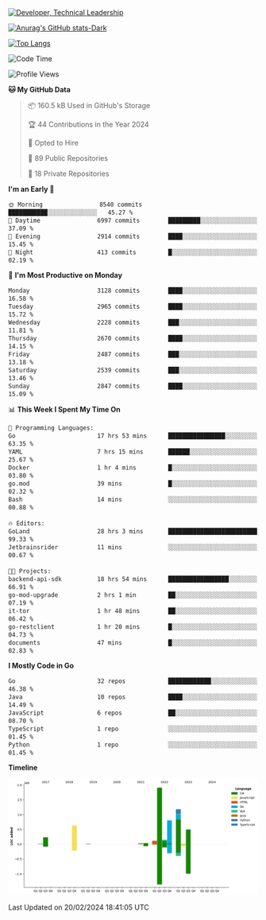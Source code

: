 <div>
  <a href="https://www.linkedin.com/in/arielpineiro/" target="_blank" rel="nofollow noopener noreferrer">
    <img src="https://img.shields.io/badge/-LinkedIn-%230077B5?style=for-the-badge&logo=linkedin&logoColor=white" alt="Developer, Technical Leadership" title="Ariel Piñeiro">
  </a>
</div>

[![Anurag's GitHub stats-Dark](https://github-readme-stats.vercel.app/api?username=arielsrv&show_icons=true&theme=dark#gh-dark-mode-only)](https://github.com/anuraghazra/github-readme-stats#gh-dark-mode-only)

[![Top Langs](https://github-readme-stats.vercel.app/api/top-langs/?username=arielsrv&layout=compact&langs_count=10&theme=dark#gh-dark-mode-only)](https://github.com/anuraghazra/github-readme-stats&theme=dark#gh-dark-mode-only)

<!--START_SECTION:waka-->
![Code Time](http://img.shields.io/badge/Code%20Time-591%20hrs%2032%20mins-blue)

![Profile Views](http://img.shields.io/badge/Profile%20Views-0-blue)

**🐱 My GitHub Data** 

> 📦 160.5 kB Used in GitHub's Storage 
 > 
> 🏆 44 Contributions in the Year 2024
 > 
> 💼 Opted to Hire
 > 
> 📜 89 Public Repositories 
 > 
> 🔑 18 Private Repositories 
 > 
**I'm an Early 🐤** 

```text
🌞 Morning                8540 commits        ███████████░░░░░░░░░░░░░░   45.27 % 
🌆 Daytime                6997 commits        █████████░░░░░░░░░░░░░░░░   37.09 % 
🌃 Evening                2914 commits        ████░░░░░░░░░░░░░░░░░░░░░   15.45 % 
🌙 Night                  413 commits         █░░░░░░░░░░░░░░░░░░░░░░░░   02.19 % 
```
📅 **I'm Most Productive on Monday** 

```text
Monday                   3128 commits        ████░░░░░░░░░░░░░░░░░░░░░   16.58 % 
Tuesday                  2965 commits        ████░░░░░░░░░░░░░░░░░░░░░   15.72 % 
Wednesday                2228 commits        ███░░░░░░░░░░░░░░░░░░░░░░   11.81 % 
Thursday                 2670 commits        ████░░░░░░░░░░░░░░░░░░░░░   14.15 % 
Friday                   2487 commits        ███░░░░░░░░░░░░░░░░░░░░░░   13.18 % 
Saturday                 2539 commits        ███░░░░░░░░░░░░░░░░░░░░░░   13.46 % 
Sunday                   2847 commits        ████░░░░░░░░░░░░░░░░░░░░░   15.09 % 
```


📊 **This Week I Spent My Time On** 

```text
💬 Programming Languages: 
Go                       17 hrs 53 mins      ████████████████░░░░░░░░░   63.35 % 
YAML                     7 hrs 15 mins       ██████░░░░░░░░░░░░░░░░░░░   25.67 % 
Docker                   1 hr 4 mins         █░░░░░░░░░░░░░░░░░░░░░░░░   03.80 % 
go.mod                   39 mins             █░░░░░░░░░░░░░░░░░░░░░░░░   02.32 % 
Bash                     14 mins             ░░░░░░░░░░░░░░░░░░░░░░░░░   00.88 % 

🔥 Editors: 
GoLand                   28 hrs 3 mins       █████████████████████████   99.33 % 
Jetbrainsrider           11 mins             ░░░░░░░░░░░░░░░░░░░░░░░░░   00.67 % 

🐱‍💻 Projects: 
backend-api-sdk          18 hrs 54 mins      █████████████████░░░░░░░░   66.91 % 
go-mod-upgrade           2 hrs 1 min         ██░░░░░░░░░░░░░░░░░░░░░░░   07.19 % 
it-tor                   1 hr 48 mins        ██░░░░░░░░░░░░░░░░░░░░░░░   06.42 % 
go-restclient            1 hr 20 mins        █░░░░░░░░░░░░░░░░░░░░░░░░   04.73 % 
documents                47 mins             █░░░░░░░░░░░░░░░░░░░░░░░░   02.83 % 
```

**I Mostly Code in Go** 

```text
Go                       32 repos            ████████████░░░░░░░░░░░░░   46.38 % 
Java                     10 repos            ████░░░░░░░░░░░░░░░░░░░░░   14.49 % 
JavaScript               6 repos             ██░░░░░░░░░░░░░░░░░░░░░░░   08.70 % 
TypeScript               1 repo              ░░░░░░░░░░░░░░░░░░░░░░░░░   01.45 % 
Python                   1 repo              ░░░░░░░░░░░░░░░░░░░░░░░░░   01.45 % 
```



**Timeline**

![Lines of Code chart](https://raw.githubusercontent.com/arielsrv/arielsrv/main/assets/bar_graph.png)


 Last Updated on 20/02/2024 18:41:05 UTC
<!--END_SECTION:waka-->
